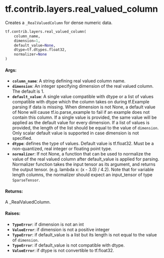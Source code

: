 <div itemscope itemtype="http://developers.google.com/ReferenceObject">
<meta itemprop="name" content="tf.contrib.layers.real_valued_column" />
<meta itemprop="path" content="Stable" />
</div>

# tf.contrib.layers.real_valued_column

Creates a `_RealValuedColumn` for dense numeric data.

``` python
tf.contrib.layers.real_valued_column(
    column_name,
    dimension=1,
    default_value=None,
    dtype=tf.dtypes.float32,
    normalizer=None
)
```

<!-- Placeholder for "Used in" -->


#### Args:


* <b>`column_name`</b>: A string defining real valued column name.
* <b>`dimension`</b>: An integer specifying dimension of the real valued column. The
  default is 1.
* <b>`default_value`</b>: A single value compatible with dtype or a list of values
  compatible with dtype which the column takes on during tf.Example parsing
  if data is missing. When dimension is not None, a default value of None
  will cause tf.io.parse_example to fail if an example does not contain this
  column. If a single value is provided, the same value will be applied as
  the default value for every dimension. If a list of values is provided,
  the length of the list should be equal to the value of `dimension`. Only
  scalar default value is supported in case dimension is not specified.
* <b>`dtype`</b>: defines the type of values. Default value is tf.float32. Must be a
  non-quantized, real integer or floating point type.
* <b>`normalizer`</b>: If not None, a function that can be used to normalize the value
  of the real valued column after default_value is applied for parsing.
  Normalizer function takes the input tensor as its argument, and returns
  the output tensor. (e.g. lambda x: (x - 3.0) / 4.2). Note that for
    variable length columns, the normalizer should expect an input_tensor of
    type `SparseTensor`.


#### Returns:

A _RealValuedColumn.


#### Raises:


* <b>`TypeError`</b>: if dimension is not an int
* <b>`ValueError`</b>: if dimension is not a positive integer
* <b>`TypeError`</b>: if default_value is a list but its length is not equal to the
  value of `dimension`.
* <b>`TypeError`</b>: if default_value is not compatible with dtype.
* <b>`ValueError`</b>: if dtype is not convertible to tf.float32.
